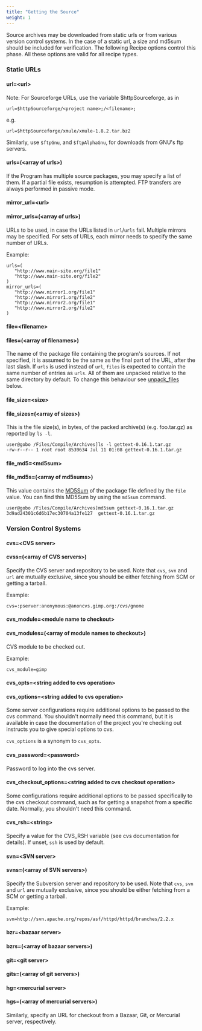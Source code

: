 ```yaml
---
title: "Getting the Source"
weight: 1
---
```


Source archives may be downloaded from static urls or from various version
control systems. In the case of a static url, a size and md5sum should be
included for verification. The following Recipe options control this phase. All
these options are valid for all recipe types.

### Static URLs

#### url=\<url>

Note: For Sourceforge URLs, use the variable $httpSourceforge, as in

```fish
url=$httpSourceforge/<project name>;/<filename>;
```

e.g.

```fish
url=$httpSourceforge/xmule/xmule-1.8.2.tar.bz2
```

Similarly, use `$ftpGnu`, and `$ftpAlphaGnu`, for downloads from GNU's ftp
servers.

#### urls=(\<array of urls>)

If the Program has multiple source packages, you may specify a list of them. If
a partial file exists, resumption is attempted. FTP transfers are always
performed in passive mode.

#### mirror_url=\<url>

#### mirror_urls=(\<array of urls>)

URLs to be used, in case the URLs listed in `url`/`urls` fail. Multiple mirrors
may be specified. For sets of URLs, each mirror needs to specify the same number
of URLs.

Example:

```fish
urls=(
   "http://www.main-site.org/file1"
   "http://www.main-site.org/file2"
)
mirror_urls=(
   "http://www.mirror1.org/file1"
   "http://www.mirror1.org/file2"
   "http://www.mirror2.org/file1"
   "http://www.mirror2.org/file2"
)
```

#### file=\<filename>

#### files=(\<array of filenames>)

The name of the package file containing the program's sources. If not specified,
it is assumed to be the same as the final part of the URL, after the last slash.
If `urls` is used instead of `url`, `files` is expected to contain the same
number of entries as `urls`. All of them are unpacked relative to the same
directory by default. To change this behaviour see [unpack_files](#unpack_files)
below.

#### file_size=\<size>

#### file_sizes=(\<array of sizes>)

This is the file size(s), in bytes, of the packed archive(s) (e.g. foo.tar.gz)
as reported by `ls -l`.

```fish
user@gobo /Files/Compile/Archives]ls -l gettext-0.16.1.tar.gz
-rw-r--r-- 1 root root 8539634 Jul 11 01:08 gettext-0.16.1.tar.gz
```

#### file_md5=\<md5sum>

#### file_md5s=(\<array of md5sums>)

This value contains the [MD5Sum](http://en.wikipedia.org/wiki/MD5) of the
package file defined by the `file` value. You can find this MD5Sum by using the
`md5sum` command.

```fish
user@gobo /Files/Compile/Archives]md5sum gettext-0.16.1.tar.gz
3d9ad24301c6d6b17ec30704a13fe127  gettext-0.16.1.tar.gz
```

### Version Control Systems

#### cvs=\<CVS server>

#### cvss=(\<array of CVS servers>)

Specify the CVS server and repository to be used. Note that `cvs`, `svn` and
`url` are mutually exclusive, since you should be either fetching from SCM or
getting a tarball.

Example:

```fish
cvs=:pserver:anonymous:@anoncvs.gimp.org:/cvs/gnome
```

#### cvs_module=\<module name to checkout>

#### cvs_modules=(\<array of module names to checkout>)

CVS module to be checked out.

Example:

```fish
cvs_module=gimp
```

#### cvs_opts=\<string added to cvs operation>

#### cvs_options=\<string added to cvs operation>

Some server configurations require additional options to be passed to the cvs
command. You shouldn't normally need this command, but it is available in case
the documentation of the project you're checking out instructs you to give
special options to cvs.

`cvs_options` is a synonym to `cvs_opts`.

#### cvs_password=\<password>

Password to log into the cvs server.

#### cvs_checkout_options=\<string added to cvs checkout operation>

Some configurations require additional options to be passed specifically to the
cvs checkout command, such as for getting a snapshot from a specific date.
Normally, you shouldn't need this command.

#### cvs_rsh=\<string>

Specify a value for the CVS_RSH variable (see cvs documentation for details). If
unset, `ssh` is used by default.

#### svn=\<SVN server>

#### svns=(\<array of SVN servers>)

Specify the Subversion server and repository to be used. Note that `cvs`, `svn`
and `url` are mutually exclusive, since you should be either fetching from a SCM
or getting a tarball.

Example:

```fish
svn=http://svn.apache.org/repos/asf/httpd/httpd/branches/2.2.x
```

#### bzr=\<bazaar server>

#### bzrs=(\<array of bazaar servers>)

#### git=\<git server>

#### gits=(\<array of git servers>)

#### hg=\<mercurial server>

#### hgs=(\<array of mercurial servers>)

Similarly, specify an URL for checkout from a Bazaar, Git, or Mercurial server,
respectively.